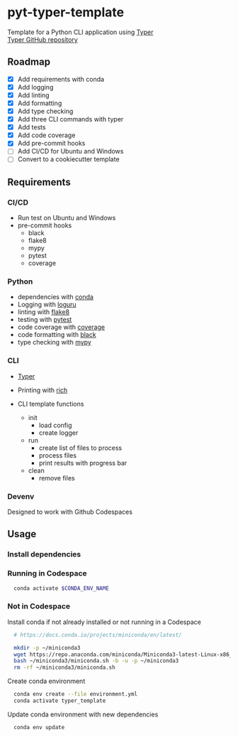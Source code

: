# pyt-typer-template

Template for a Python CLI application using [Typer](https://typer.tiangolo.com/)  
[Typer GitHub repository](https://github.com/tiangolo/typer)

## Roadmap

- [x] Add requirements with conda
- [x] Add logging
- [x] Add linting
- [x] Add formatting
- [x] Add type checking
- [x] Add three CLI commands with typer
- [x] Add tests
- [X] Add code coverage
- [x] Add pre-commit hooks
- [ ] Add CI/CD for Ubuntu and Windows
- [ ] Convert to a cookiecutter template

## Requirements

### CI/CD

- Run test on Ubuntu and Windows
- pre-commit hooks
  - black
  - flake8
  - mypy
  - pytest
  - coverage

### Python

- dependencies with [conda](https://docs.conda.io/en/latest/)
- Logging with [loguru](https://loguru.readthedocs.io/en/stable/)
- linting with [flake8](https://flake8.pycqa.org/en/latest/)
- testing with [pytest](https://docs.pytest.org/en/stable/)
- code coverage with [coverage](https://coverage.readthedocs.io/en/coverage-5.5/)
- code formatting with [black](https://black.readthedocs.io/en/stable/)
- type checking with [mypy](https://mypy.readthedocs.io/en/stable/)

### CLI

- [Typer](https://typer.tiangolo.com/)

- Printing with [rich](https://rich.readthedocs.io/en/latest/)
- CLI template functions
  - init
    - load config
    - create logger
  - run
    - create list of files to process
    - process files
    - print results with progress bar
  - clean
    - remove files

### Devenv

Designed to work with Github Codespaces

## Usage

### Install dependencies

### Running in Codespace

```bash
  conda activate $CONDA_ENV_NAME
```

### Not in Codespace

Install conda if not already installed or not running in a Codespace

```bash
  # https://docs.conda.io/projects/miniconda/en/latest/

  mkdir -p ~/miniconda3
  wget https://repo.anaconda.com/miniconda/Miniconda3-latest-Linux-x86_64.sh -O ~/miniconda3/miniconda.sh
  bash ~/miniconda3/miniconda.sh -b -u -p ~/miniconda3
  rm -rf ~/miniconda3/miniconda.sh
```

Create conda environment

```bash
  conda env create --file environment.yml
  conda activate typer_template
```

Update conda environment with new dependencies

```bash
  conda env update
```
